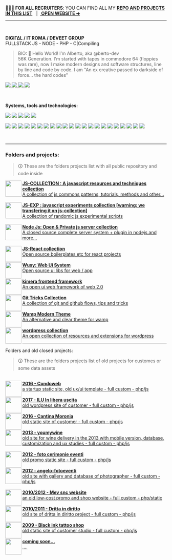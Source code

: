 <div align="left">

<b>🕵🏼‍♂️ FOR ALL RECRUITERS</b>: YOU CAN FIND ALL MY <b><a href="#folders-and-projects">REPO AND PROJECTS IN THIS LIST</a></b> &nbsp;&nbsp;|&nbsp;&nbsp;**[ OPEN WEBSITE ➜ ](https://berto.dev/)**

</div>

<!--
<hr>

<img alt="alberto marangelo works tech hub" src="./resources/berto.logo-banner.webp" /><br>
-->
<hr>

<br>

<b>DIGIΓΔL / IT ROMA / DEVEET GROUP</b><br>
FULLSTACK JS - NODE - PHP - C|Compiling<br>

> BIO:
> 👋 Hello World! I’m Alberto, aka @berto-dev </b><br>
> 56K Generation. I'm started with tapes in commodore 64 (floppies was rare), now <wbr>I make modern designs and software structures, line by line and code by code. I am "An ex creative passed to darkside of force... the hard codes"

<a href="https://github.com/berto-dev/"> ![](https://img.shields.io/badge/Website_profile-open_🡥-informational?style=flat-square&logo=google&logoColor=white&color=3f3e3d) </a> <a href="https://www.instagram.com/_berto.dev/"> ![](https://img.shields.io/badge/Instagram_profile-open_🡥-informational?style=flat-square&logo=instagram&logoColor=white&color=3f3e3d) </a> <a href="https://github.com/berto-dev/"> ![](https://img.shields.io/badge/github_profile-open_🡥-informational?style=flat-square&logo=github&logoColor=white&color=3f3e3d) </a> <a href="https://www.linkedin.com/in/berto-dev/"> ![](https://img.shields.io/badge/Linkedin_profile-open_🡥-informational?style=flat-square&logo=linkedin&logoColor=white&color=3f3e3d) </a> 

<br>
 
<b>Systems, tools and technologies:</b>

![](https://img.shields.io/badge/_-Development-informational?style=flat&logo=Sharp&logoColor=white&color=gray)&nbsp;![](https://img.shields.io/badge/_-Programming-informational?style=flat&logo=Sharp&logoColor=white&color=gray)&nbsp;![](https://img.shields.io/badge/_-Business-informational?style=flat&logo=Sharp&logoColor=white&color=gray)&nbsp;![](https://img.shields.io/badge/_-Design-informational?style=flat&logo=Sharp&logoColor=white&color=gray) ![](https://img.shields.io/badge/#-UiUXD-informational?style=flat&color=gray)

![](https://img.shields.io/badge/OS-Linux_Arch-informational?style=flat-square&logo=archlinux&logoColor=white&color=aqua)
![](https://img.shields.io/badge/OS-Linux_Debian-informational?style=flat-square&logo=debian&logoColor=white&color=aqua)
![](https://img.shields.io/badge/OS-Microsoft_Windows-informational?style=flat-square&logo=Windows&logoColor=white&color=aqua)
![](https://img.shields.io/badge/OS-Apple_Connect-informational?style=flat-square&logo=appstore&logoColor=white&color=aqua)
![](https://img.shields.io/badge/Shell-Bash-informational?style=flat-square&logo=gnu-bash&logoColor=white&color=aqua)
![](https://img.shields.io/badge/Cmd-Terminal-informational?style=flat-square&logo=Windows-Terminal&logoColor=white&color=aqua)
![](https://img.shields.io/badge/Code-JavaScript-informational?style=flat-square&logo=javascript&logoColor=white&color=aqua)
![](https://img.shields.io/badge/Code-Php-informational?style=flat-square&logo=Php&logoColor=white&color=aqua)
![](https://img.shields.io/badge/Code-CSharp-informational?style=flat-square&logo=CSharp&logoColor=white&color=aqua)
![](https://img.shields.io/badge/Node-Js-informational?style=flat-square&logo=Node.js&logoColor=white&color=aqua)
![](https://img.shields.io/badge/Mongo-DB-informational?style=flat-square&logo=MongoDb&logoColor=white&color=aqua)
![](https://img.shields.io/badge/React-Js-informational?style=flat-square&logo=react&logoColor=white&color=aqua)
![](https://img.shields.io/badge/Compiler-PWA-informational?style=flat-square&logo=PWA&logoColor=white&color=aqua)
![](https://img.shields.io/badge/Engine-Unity-informational?style=flat-square&logo=Unity&logoColor=white&color=aqua)
![](https://img.shields.io/badge/Engine-Cordova-informational?style=flat-square&logo=Apache-Cordova&logoColor=white&color=aqua)
![](https://img.shields.io/badge/Semantic-Web-informational?style=flat-square&logo=Semantic-Web&logoColor=white&color=aqua)
![](https://img.shields.io/badge/Web-SEO_Process-informational?style=flat-square&logo=Google-Analytics&logoColor=white&color=aqua)
![](https://img.shields.io/badge/Tool-VScode-informational?style=flat-square&logo=htmx&logoColor=white&color=aqua)
![](https://img.shields.io/badge/Tool-Figma-informational?style=flat-square&logo=Figma&logoColor=white&color=aqua)
![](https://img.shields.io/badge/Tool-Adobe-informational?style=flat-square&logo=Adobe&logoColor=white&color=aqua)
![](https://img.shields.io/badge/Tool-Wamp-informational?style=flat-square&logo=Wattpad&logoColor=white&color=aqua)
![](https://img.shields.io/badge/Tool-Blender-informational?style=flat-square&logo=Blender&logoColor=white&color=aqua)

<br>

---

### Folders and projects:

> 🛈 These are the folders projects list with all public repository and code inside

<a href="https://github.com/js-collection" target="_blank">
    <img src="https://avatars.githubusercontent.com/u/109235940?s=200&v=4" size="50" height="50" width="50" align="left">
    <b>JS-COLLECTION : A javascript resources and techniques collection</b><br>
    A collection of js commons patterns, tutorials, methods and other...
</a>
<br><br>
<a href="https://github.com/js-exp-collection" target="_blank">
    <img src="https://avatars.githubusercontent.com/u/113604011?s=200&v=4" size="50" height="50" width="50" align="left">
    <b>JS-EXP : javascript experiments collection [warning: we transfering it on js-collection]</b><br>
    A collection of randomic js experimental scripts
</a>
<br><br>
<a href="https://github.com/node-js-collection" target="_blank">
    <img src="https://avatars.githubusercontent.com/u/130677465?s=400&u=1ed7fc04feb49928a24cd044b82bbfb7e0b09787&v=4" size="50" height="50" width="50" align="left">
    <b>Node Js: Open & Private js server collection</b><br>
    A closed source complete server system + plugin in nodejs and more...
</a>
<br><br>
<a href="https://github.com/js-react-collection" target="_blank">
    <img src="https://avatars.githubusercontent.com/u/117747664?s=96&v=4" size="50" height="50" width="50" align="left">
    <b>JS-React collection</b><br>
    Open source boilerplates etc for react projects
</a>
<br><br>
<a href="https://github.com/wusy-project" target="_blank">
    <img src="https://avatars.githubusercontent.com/u/75279499?s=200&v=4" size="50" height="50" width="50" align="left">
    <b>Wusy: Web Ui System</b><br>
    Open source ui libs for web / app
</a>
<br><br>
<a href="https://github.com/ShapeGroup/kimera-frontend-framework" target="_blank">
    <img src="https://user-images.githubusercontent.com/92259138/153724707-18a7c837-0840-4e21-b7d7-48caa7dd62b1.png" size="50" height="50" width="50" align="left">
    <b>kimera frontend framework</b><br>
    An open ui web framework of web 2.0 
</a>
<br><br>
<a href="https://github.com/git-tricks-collection" target="_blank">
    <img src="https://avatars.githubusercontent.com/u/113598800?s=400&u=d8b7ac124e46c8c85b57eb7832f3e706c37bb5cb&v=4" size="50" height="50" width="50" align="left">
    <b>Git Tricks Collection</b><br>
    A collection of git and github flows, tips and tricks 
</a>
<br><br>
<a href="https://github.com/berto-dev/wamp-theme" target="_blank">
    <img src="https://raw.githubusercontent.com/berto-dev/wamp-theme/main/favicon.ico" size="50" height="50" width="50" align="left">
    <b>Wamp Modern Theme</b><br>
    An alternative and clear theme for wamp 
</a>
<br><br>
<a href="https://github.com/wp-collection" target="_blank">
    <img src="https://avatars.githubusercontent.com/u/99553034?s=200&v=4" size="50" height="50" width="50" align="left">
    <b>wordpress collection</b><br>
    An open collection of resources and extensions for wordpress
</a>

---

Folders and old closed projects:
> 🛈 These are the folders projects list of old projects for customes or some data assets
<br>

<a href="https://github.com/condoweb" target="_blank">
    <img src="https://avatars.githubusercontent.com/u/177073608?s=200&v=4" size="50" height="50" width="50" align="left">
    <b>2016 - Condoweb</b><br>
    a startup static site, old ux/ui template - full custom - php/js
</a>
<br><br>
<a href="https://github.com/inliberauscita" target="_blank">
    <img src="https://avatars.githubusercontent.com/u/177328953?s=200&v=4" size="50" height="50" width="50" align="left">
    <b>2017 - ILU In libera uscita</b><br>
    old wordpress site of customer - full custom - php/js
</a>
<br><br>
<a href="https://github.com/cantina-moronia" target="_blank">
    <img src="https://avatars.githubusercontent.com/u/176927257?s=200&v=4" size="50" height="50" width="50" align="left">
    <b>2016 - Cantina Moronia</b><br>
    old static site of customer - full custom - php/js
</a>
<br><br>
<a href="https://github.com/youmywine-shop" target="_blank">
    <img src="https://avatars.githubusercontent.com/u/177276852?s=96&v=4" size="50" height="50" width="50" align="left">
    <b>2013 - youmywine</b><br>
    old site for wine delivery in the 2013 with mobile version, database, customization and ux studies - full custom - php/js
</a>
<br><br>
<a href="https://github.com/fotocerimonieeventi" target="_blank">
    <img src="https://avatars.githubusercontent.com/u/177306476?s=96&v=4" size="50" height="50" width="50" align="left">
    <b>2012 - foto cerimonie eventi</b><br>
    old promo static site - full custom - php/js
</a>
<br><br>
<a href="https://github.com/angelo-fotoeventi" target="_blank">
    <img src="https://avatars.githubusercontent.com/u/177019827?s=200&v=4" size="50" height="50" width="50" align="left">
    <b>2012 - angelo-fotoeventi</b><br>
    old site with gallery and database of photographer - full custom - php/js
</a>
<br><br>
<a href="https://github.com/mev-snc" target="_blank">
    <img src="https://avatars.githubusercontent.com/u/177320958?s=200&v=4" size="50" height="50" width="50" align="left">
    <b>2010/2012 - Mev snc website</b><br>
    an old low-cost promo and shop website - full custom - php/static
</a>
<br><br>
<a href="https://github.com/dritta-in-diritto" target="_blank">
    <img src="https://avatars.githubusercontent.com/u/177258559?s=200&v=4" size="50" height="50" width="50" align="left">
    <b>2010/2011 - Dritta in diritto</b><br>
    old site of dritta in diritto project - full custom - php/js
</a>
<br><br>
<a href="https://github.com/mev-snc" target="_blank">
    <img src="https://avatars.githubusercontent.com/u/176918201?s=96&v=4" size="50" height="50" width="50" align="left">
    <b>2009 - Black ink tattoo shop</b><br>
    old static site of customer studio - full custom - php/js
</a>
<br><br>
<a href="xxxx" target="_blank">
    <img src="https://static.vecteezy.com/system/resources/previews/000/583/361/original/timer-icon-vector.jpg" size="50" height="50" width="50" align="left">
    <b>coming soon...</b><br>
    ....
</a>

<!--
info:
💬
find emoji:  https://emojipedia.org/emoji/
find me on google: https://www.google.com/search?client=firefox-b-d&q=addme+to+search
How to badge: https://shields.io/category/build
All icons: https://simpleicons.org/
custom stats:
  on https://github.com/anuraghazra/github-readme-stats +++ &hide=html&hide_border=false&card_width=320&layout=compact&text_color=dimgray&title_color=cyan&icon_color=aqua&bg_color=WhiteSmok
  [![berto's stats](https://github-readme-stats.vercel.app/api/wakatime?username=ebfeebe0-ae51-4c38-8521-9b0bf9402c6e)](https://github.com/berto-dev/github-readme-stats)
  src="https://github-readme-stats.vercel.app/api/wakatime?username=ebfeebe0-ae51-4c38-8521-9b0bf9402c6e&langs_count=7&custom_title=Runtime&nbsp;Stats&hide_border=false&titletext_color=dimgray&title_color=cyan&icon_color=aqua&bg_color=WhiteSmok"

![](https://img.shields.io/badge/OS-Apple-informational?style=flat-square&logo=Apple&logoColor=white&color=aqua)

https://berto-dev.github.io/
https://berto.dev/


-->

<!--

<img height="160px" src="https://github-readme-stats.vercel.app/api?username=berto-dev&hide_border=false&show_icons=true&include_all_commits=true&count_private=true&layout=compact&langs_count=7&text_color=dimgray&title_color=cyan&icon_color=aqua&bg_color=WhiteSmoke"/><img height="160px" src="https://github-readme-stats.vercel.app/api/top-langs/?username=berto-dev&langs_count=7&custom_title=Runtime&nbsp;Stats&hide_border=false&titletext_color=dimgray&title_color=cyan&icon_color=aqua&bg_color=WhiteSmok"/>

-->
